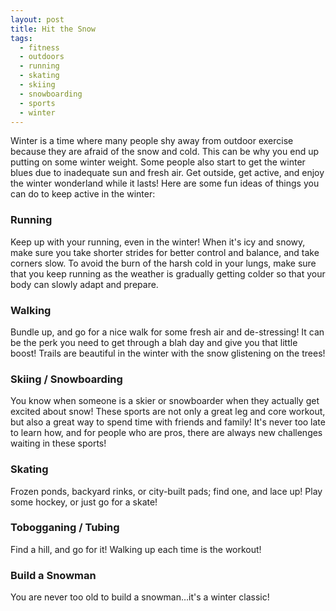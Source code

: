 ```yaml
---
layout: post
title: Hit the Snow
tags:
  - fitness
  - outdoors
  - running
  - skating
  - skiing
  - snowboarding
  - sports
  - winter
---
```


Winter is a time where many people shy away from outdoor exercise because they 
are afraid of the snow and cold. This can be why you end up putting on some 
winter weight. Some people also start to get the winter blues due to inadequate 
sun and fresh air. Get outside, get active, and enjoy the winter wonderland 
while it lasts! Here are some fun ideas of things you can do to keep active in 
the winter:

### Running

Keep up with your running, even in the winter! When it's icy and snowy, make 
sure you take shorter strides for better control and balance, and take corners 
slow. To avoid the burn of the harsh cold in your lungs, make sure that you 
keep running as the weather is gradually getting colder so that your body can 
slowly adapt and prepare.

### Walking

Bundle up, and go for a nice walk for some fresh air and de-stressing! It can 
be the perk you need to get through a blah day and give you that little boost! 
Trails are beautiful in the winter with the snow glistening on the trees! 

### Skiing / Snowboarding

You know when someone is a skier or snowboarder when they actually get excited 
about snow! These sports are not only a great leg and core workout, but also a 
great way to spend time with friends and family! It's never too late to learn 
how, and for people who are pros, there are always new challenges waiting in 
these sports! 

### Skating

Frozen ponds, backyard rinks, or city-built pads; find one, and lace up! Play 
some hockey, or just go for a skate! 

### Tobogganing / Tubing

Find a hill, and go for it! Walking up each time is the workout!  

### Build a Snowman

You are never too old to build a snowman…it's a winter classic! 

